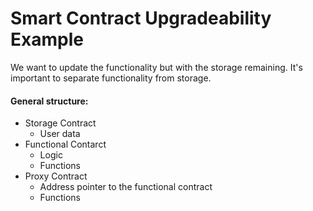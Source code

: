# Smart Contract Upgradeability Example

We want to update the functionality but with the storage remaining. It's important to separate functionality from storage. 

#### General structure:
* Storage Contract
  * User data
* Functional Contarct
  * Logic
  * Functions
* Proxy Contract
  * Address pointer to the functional contract
  * Functions